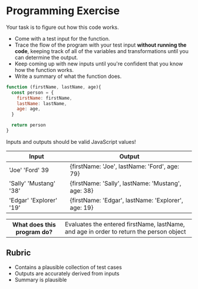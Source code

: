 # Programming Exercise

Your task is to figure out how this code works.

* Come with a test input for the function.
* Trace the flow of the program with your test input **without running the code**, keeping track of all of the variables and transformations until you can determine the output.
* Keep coming up with new inputs until you're confident that you know how the function works.
* Write a summary of what the function does.

```js
function (firstName, lastName, age){
  const person = {
    firstName: firstName,
    lastName: lastName,
    age: age,
  }

  return person
}
```

Inputs and outputs should be valid JavaScript values!

| Input | Output |
| ----- | ------ |
|'Joe' 'Ford' 39| {firstName: 'Joe', lastName: 'Ford', age: 79} |
|'Sally' 'Mustang' '38'| {firstName: 'Sally', lastName: 'Mustang', age: 38} |
|'Edgar' 'Explorer' '19'|{firstName: 'Edgar', lastName: 'Explorer', age: 19} |

<table>
  <tr>
    <th>What does this program do?</th>
    <td>Evaluates the entered firstName, lastName, and age in order to return the person object</td>
  </tr>
</table>

## Rubric

* Contains a plausible collection of test cases
* Outputs are accurately derived from inputs
* Summary is plausible
